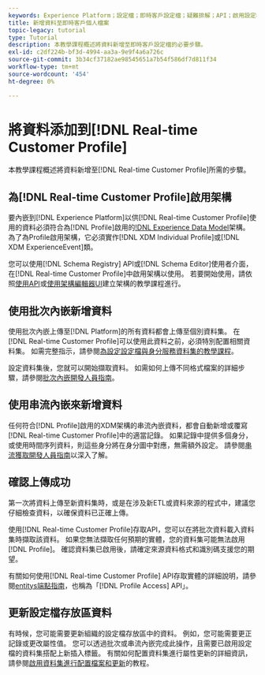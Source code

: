 ```yaml
---
keywords: Experience Platform；設定檔；即時客戶設定檔；疑難排解；API；啟用設定檔；啟用設定檔
title: 新增資料至即時客戶個人檔案
topic-legacy: tutorial
type: Tutorial
description: 本教學課程概述將資料新增至即時客戶設定檔的必要步驟。
exl-id: c2df224b-bf3d-4994-aa3a-9e9f4a6a726c
source-git-commit: 3b34cf37182ae98545651a7b54f586df7d811f34
workflow-type: tm+mt
source-wordcount: '454'
ht-degree: 0%

---
```



# 將資料添加到[!DNL Real-time Customer Profile]

本教學課程概述將資料新增至[!DNL Real-time Customer Profile]所需的步驟。

## 為[!DNL Real-time Customer Profile]啟用架構

要內嵌到[!DNL Experience Platform]以供[!DNL Real-time Customer Profile]使用的資料必須符合為[!DNL Profile]啟用的[!DNL Experience Data Model](XDM)架構。 為了為Profile啟用架構，它必須實作[!DNL XDM Individual Profile]或[!DNL XDM ExperienceEvent]類。

您可以使用[!DNL Schema Registry] API或[!DNL Schema Editor]使用者介面，在[!DNL Real-time Customer Profile]中啟用架構以使用。 若要開始使用，請依照[使用API](../../xdm/tutorials/create-schema-api.md)或[使用架構編輯器UI](../../xdm/tutorials/create-schema-ui.md)建立架構的教學課程進行。

## 使用批次內嵌新增資料

使用批次內嵌上傳至[!DNL Platform]的所有資料都會上傳至個別資料集。 在[!DNL Real-time Customer Profile]可以使用此資料之前，必須特別配置相關資料集。 如需完整指示，請參閱[為設定設定檔與身分服務資料集的教學課程](dataset-configuration.md)。

設定資料集後，您就可以開始擷取資料。 如需如何上傳不同格式檔案的詳細步驟，請參閱[批次內嵌開發人員指南](../../ingestion/batch-ingestion/api-overview.md)。

## 使用串流內嵌來新增資料

任何符合[!DNL Profile]啟用的XDM架構的串流內嵌資料，都會自動新增或覆寫[!DNL Real-time Customer Profile]中的適當記錄。 如果記錄中提供多個身分，或使用時間序列資料，則這些身分將在身分圖中對應，無需額外設定。 請參閱[串流獲取開發人員指南](../../ingestion/tutorials/streaming-record-data.md)以深入了解。

## 確認上傳成功

第一次將資料上傳至新資料集時，或是在涉及新ETL或資料來源的程式中，建議您仔細檢查資料，以確保資料已正確上傳。

使用[!DNL Real-time Customer Profile]存取API，您可以在將批次資料載入資料集時擷取該資料。 如果您無法擷取任何預期的實體，您的資料集可能無法啟用[!DNL Profile]。 確認資料集已啟用後，請確定來源資料格式和識別碼支援您的期望。

有關如何使用[!DNL Real-time Customer Profile] API存取實體的詳細說明，請參閱[entitys端點指南](../api/entities.md)，也稱為「[!DNL Profile Access] API」。

## 更新設定檔存放區資料

有時候，您可能需要更新組織的設定檔存放區中的資料。 例如，您可能需要更正記錄或更改屬性值。 您可以透過批次或串流內嵌完成此操作，且需要已啟用設定檔的資料集搭配上新插入標籤。 有關如何配置資料集進行屬性更新的詳細資訊，請參閱[啟用資料集進行配置檔案和更新](../../catalog/datasets/enable-upsert.md)的教程。
